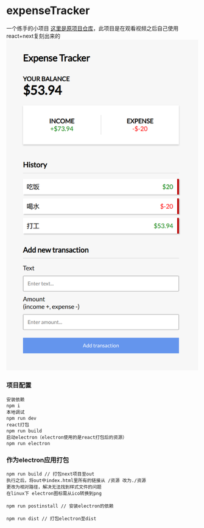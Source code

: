 # expenseTracker
一个练手的小项目
<a href="https://github.com/bradtraversy/vue-expense-tracker">这里是原项目仓库</a>，此项目是在观看视频之后自己使用react+next复刻出来的
![主体图片](./imgs/main.png "主体图片")
### 项目配置
```
安装依赖
npm i
本地调试
npm run dev
react打包
npm run build
启动electron（electron使用的是react打包后的资源）
npm run electron
```
### 作为electron应用打包
```
npm run build // 打包next项目至out
执行之后，将out中index.html里所有的链接从 /资源 改为./资源
更改为相对路径，解决无法找到样式文件的问题
在linux下 electron图标需从ico转换到png

npm run postinstall // 安装electron的依赖

npm run dist // 打包electron至dist
```

